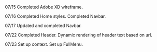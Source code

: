 07/15 Completed Adobe XD wireframe.

07/16 Completed Home styles. Completed Navbar.

07/17 Updated and completed Navbar.

07/22 Completed Header. Dynamic rendering of header text based on url.

07/23 Set up context. Set up FullMenu.

